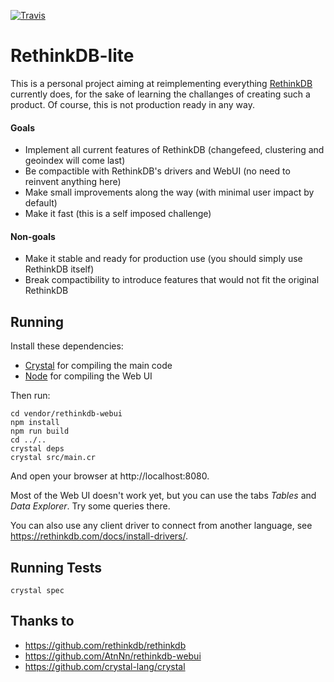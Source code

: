 [![Travis](https://travis-ci.org/lbguilherme/rethinkdb-lite.svg?branch=master)](https://travis-ci.org/lbguilherme/rethinkdb-lite)

# RethinkDB-lite

This is a personal project aiming at reimplementing everything [RethinkDB](https://rethinkdb.com) currently does, for the sake of learning the challanges of creating such a product. Of course, this is not production ready in any way.

#### Goals

- Implement all current features of RethinkDB (changefeed, clustering and geoindex will come last)
- Be compactible with RethinkDB's drivers and WebUI (no need to reinvent anything here)
- Make small improvements along the way (with minimal user impact by default)
- Make it fast (this is a self imposed challenge)

#### Non-goals

- Make it stable and ready for production use (you should simply use RethinkDB itself)
- Break compactibility to introduce features that would not fit the original RethinkDB

## Running

Install these dependencies:

- [Crystal](https://crystal-lang.org/) for compiling the main code
- [Node](https://nodejs.org/) for compiling the Web UI

Then run:

```
cd vendor/rethinkdb-webui
npm install
npm run build
cd ../..
crystal deps
crystal src/main.cr
```

And open your browser at http://localhost:8080.

Most of the Web UI doesn't work yet, but you can use the tabs _Tables_ and _Data Explorer_. Try some queries there.

You can also use any client driver to connect from another language, see https://rethinkdb.com/docs/install-drivers/.

## Running Tests

```
crystal spec
```

## Thanks to

- https://github.com/rethinkdb/rethinkdb
- https://github.com/AtnNn/rethinkdb-webui
- https://github.com/crystal-lang/crystal
